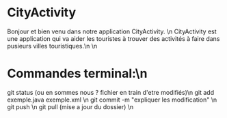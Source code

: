 # CityActivity

Bonjour et bien venu dans notre application CityActivity. \n
CityActivity est une application qui va aider les touristes à trouver des activités à faire dans pusieurs villes touristiques.\n
\n
# Commandes terminal:\n
git status (ou en sommes nous ? fichier en train d'etre modifiés)\n
git add exemple.java exemple.xml \n
git commit -m "expliquer les modification" \n
git push \n
git pull (mise a jour du dossier) \n
